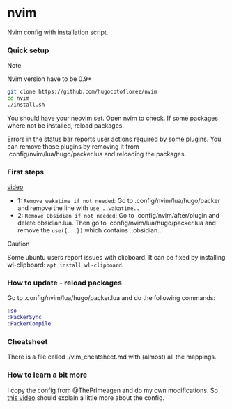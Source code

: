 # nvim

Nvim config with installation script.

### Quick setup

> [!NOTE]
> Nvim version have to be 0.9+
``` sh
git clone https://github.com/hugocotoflorez/nvim
cd nvim
./install.sh
```

You should have your neovim set. Open nvim to check. If some
packages where not be installed, reload packages.

Errors in the status bar reports user actions required
by some plugins. You can remove those plugins by removing it
from .config/nvim/lua/hugo/packer.lua and reloading the
packages.

### First steps

[video](https://youtu.be/hmRQnlduRI0?si=D3b94qrLLSUw36vj)

- 1: `Remove wakatime if not needed`: Go to .config/nvim/lua/hugo/packer and remove the line with `use ..wakatime..`
- 2: `Remove Obsidian if not needed`: Go to .config/nvim/after/plugin and delete obsidian.lua. Then go to .config/nvim/lua/hugo/packer.lua and remove the `use({...})` which contains ..obsidian..

> [!CAUTION]
> Some ubuntu users report issues with clipboard. It can be fixed by installing wl-clipboard: `apt install wl-clipboard`.

### How to update - reload packages

Go to .config/nvim/lua/hugo/packer.lua and do the following commands:

```lua
:so
:PackerSync
:PackerCompile
```

### Cheatsheet

There is a file called ./vim_cheatsheet.md with (almost) all the mappings.

### How to learn a bit more

I copy the config from @ThePrimeagen and do my own modifications.
So [this video](https://youtu.be/w7i4amO_zaE?si=fkHsVl8H6WOGavTf) should explain a little more about the config.
